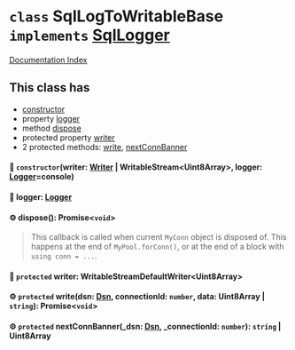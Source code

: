 # `class` SqlLogToWritableBase `implements` [SqlLogger](../interface.SqlLogger/README.md)

[Documentation Index](../README.md)

## This class has

- [constructor](#-constructorwriter-writer--writablestreamuint8array-logger-loggerconsole)
- property [logger](#-logger-logger)
- method [dispose](#-dispose-promisevoid)
- protected property [writer](#-protected-writer-writablestreamdefaultwriteruint8array)
- 2 protected methods:
[write](#-protected-writedsn-dsn-connectionid-number-data-uint8array--string-promisevoid),
[nextConnBanner](#-protected-nextconnbanner_dsn-dsn-_connectionid-number-string--uint8array)


#### 🔧 `constructor`(writer: [Writer](../interface.Writer/README.md) | WritableStream\<Uint8Array>, logger: [Logger](../interface.Logger/README.md)=console)



#### 📄 logger: [Logger](../interface.Logger/README.md)



#### ⚙ dispose(): Promise\<`void`>

> This callback is called when current `MyConn` object is disposed of. This happens at the end of `MyPool.forConn()`, or at the end of a block with `using conn = ...`.



#### 📄 `protected` writer: WritableStreamDefaultWriter\<Uint8Array>



#### ⚙ `protected` write(dsn: [Dsn](../class.Dsn/README.md), connectionId: `number`, data: Uint8Array | `string`): Promise\<`void`>



#### ⚙ `protected` nextConnBanner(\_dsn: [Dsn](../class.Dsn/README.md), \_connectionId: `number`): `string` | Uint8Array



